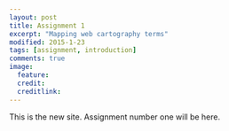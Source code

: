 ```yaml
---
layout: post
title: Assignment 1
excerpt: "Mapping web cartography terms"
modified: 2015-1-23
tags: [assignment, introduction]
comments: true
image:
  feature: 
  credit: 
  creditlink: 
---
```


This is the new site. Assignment number one will be here.

